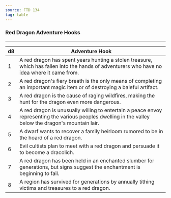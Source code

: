 ```yaml
---
source: FTD 134
tag: table
---
```


### Red Dragon Adventure Hooks
---
|d8|Adventure Hook|
|----|------------|
|1|A red dragon has spent years hunting a stolen treasure, which has fallen into the hands of adventurers who have no idea where it came from.|
|2|A red dragon's fiery breath is the only means of completing an important magic item or of destroying a baleful artifact.|
|3|A red dragon is the cause of raging wildfires, making the hunt for the dragon even more dangerous.|
|4|A red dragon is unusually willing to entertain a peace envoy representing the various peoples dwelling in the valley below the dragon's mountain lair.|
|5|A dwarf wants to recover a family heirloom rumored to be in the hoard of a red dragon.|
|6|Evil cultists plan to meet with a red dragon and persuade it to become a dracolich.|
|7|A red dragon has been held in an enchanted slumber for generations, but signs suggest the enchantment is beginning to fail.|
|8|A region has survived for generations by annually tithing victims and treasures to a red dragon.|

